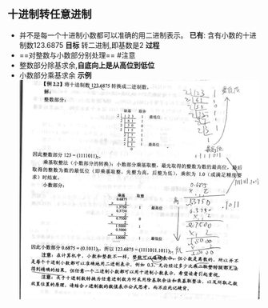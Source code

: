 ## 十进制转任意进制
- 并不是每一个十进制小数都可以准确的用二进制表示。
**已有**:
含有小数的十进制数123.6875
**目标**
转二进制,即基数是2
**过程**
- ==对整数与小数部分别处理== #注意
- 整数部分除基求余,**自底向上是从高位到低位**
- 小数部分乘基求余
**示例**
![](attachments/5DD34E2AA5A18DDB0FE2274DB52650F2.jpg)